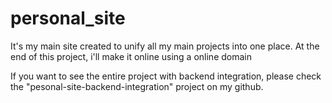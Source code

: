 # personal_site
 It's my main site created to unify all my main projects into one place. At the end of this project, i'll make it online using a online domain

If you want to see the entire project with backend integration, please check the "pesonal-site-backend-integration" project on my github.
